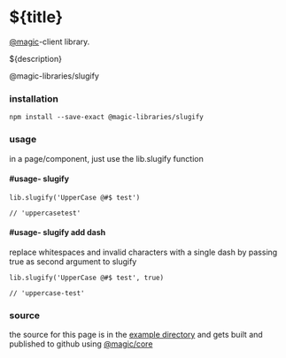 # ${title}

[@magic](https://magic.github.io/core/)-client library.

${description}

<GitBadges>@magic-libraries/slugify</GitBadges>

### installation

`npm install --save-exact @magic-libraries/slugify`


### usage

in a page/component, just use the lib.slugify function

#### #usage- slugify

```
lib.slugify('UpperCase @#$ test')

// 'uppercasetest'
```

#### #usage- slugify add dash

replace whitespaces and invalid characters with a single dash by passing true as second argument to slugify

```
lib.slugify('UpperCase @#$ test', true)

// 'uppercase-test'

```


### source

the source for this page is in the
[example directory](https://github.com/magic-libraries/slugify/tree/master/example)
and gets built and published to github using
[@magic/core](https://github.com/magic/core)
